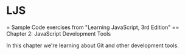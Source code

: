 # LJS
= Sample Code exercises from "Learning JavaScript, 3rd Edition"
== Chapter 2:  JavaScript Development Tools

In this chapter we're learning about Git and other development tools.

